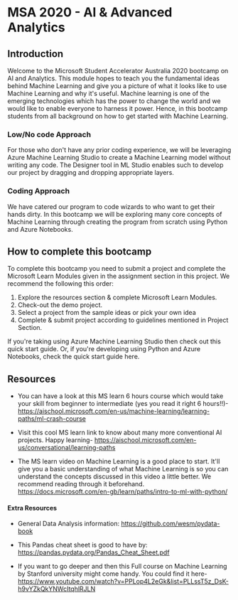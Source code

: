 # MSA 2020 - AI & Advanced Analytics

## Introduction 

Welcome to the Microsoft Student Accelerator Australia  2020 bootcamp on AI and Analytics. This module hopes 
to teach you the fundamental ideas behind Machine Learning and give you a picture of what it looks like to use Machine Learning and why it's useful. Machine learning is one of the emerging technologies which has the power to change the world and we would like to enable everyone to harness it power. Hence, in this bootcamp students from all background on how to get started with Machine Learning.  

### Low/No code Approach 
For those who don't have any prior coding experience, we will be leveraging Azure Machine Learning Studio to 
create a Machine Learning model without writing any code. The Designer tool in ML Studio enables such to 
develop our project by dragging and dropping appropriate layers. 

### Coding Approach 
We have catered our program to code wizards to who want to get their hands dirty. In this bootcamp we will be 
exploring many core concepts of Machine Learning through creating the program from scratch using Python and 
Azure Notebooks. 


## How to complete this bootcamp 
To complete this bootcamp you need to submit a project and complete the Microsoft Learn Modules given in the 
assignment section in this project. We recommend the following this order: 

1. Explore the resources section & complete Microsoft Learn Modules. 
2. Check-out the demo project.
3. Select a project from the sample ideas or pick your own idea 
4. Complete & submit project according to guidelines mentioned in Project Section. 

If you're taking using Azure Machine Learning Studio then check out this quick start guide. 
Or, if you're developing using Python and Azure Notebooks, check the quick start guide here. 


## Resources
- You can have a look at this MS learn 6 hours course which would take your skill from beginner to            intermediate (yes you read it right 6 hours!!)-
https://aischool.microsoft.com/en-us/machine-learning/learning-paths/ml-crash-course

- Visit this cool MS learn link to know about many more conventional AI projects. Happy learning-
https://aischool.microsoft.com/en-us/conversational/learning-paths

- The MS learn video on Machine Learning is a good place to start. It'll give you a basic understanding of what Machine Learning is so you can understand the concepts discussed in this video a little better. We recommend reading through it beforehand. https://docs.microsoft.com/en-gb/learn/paths/intro-to-ml-with-python/


#### Extra Resources
- General Data Analysis information: https://github.com/wesm/pydata-book
- This Pandas cheat sheet is good to have by: https://pandas.pydata.org/Pandas_Cheat_Sheet.pdf

- If you want to go deeper and then this Full course on Machine Learning by Stanford university might come handy. You could find it here- 
https://www.youtube.com/watch?v=PPLop4L2eGk&list=PLLssT5z_DsK-h9vYZkQkYNWcItqhlRJLN
